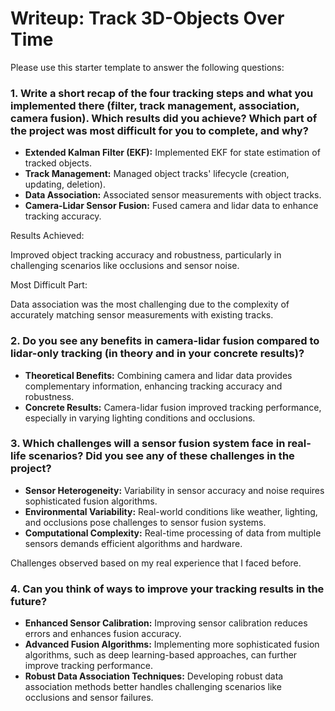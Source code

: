 # Writeup: Track 3D-Objects Over Time

Please use this starter template to answer the following questions:

### 1. Write a short recap of the four tracking steps and what you implemented there (filter, track management, association, camera fusion). Which results did you achieve? Which part of the project was most difficult for you to complete, and why?

- **Extended Kalman Filter (EKF):** Implemented EKF for state estimation of tracked objects.
- **Track Management:** Managed object tracks' lifecycle (creation, updating, deletion).
- **Data Association:** Associated sensor measurements with object tracks.
- **Camera-Lidar Sensor Fusion:** Fused camera and lidar data to enhance tracking accuracy.

Results Achieved:

Improved object tracking accuracy and robustness, particularly in challenging scenarios like occlusions and sensor noise.

Most Difficult Part:

Data association was the most challenging due to the complexity of accurately matching sensor measurements with existing tracks.

### 2. Do you see any benefits in camera-lidar fusion compared to lidar-only tracking (in theory and in your concrete results)? 
- **Theoretical Benefits:** Combining camera and lidar data provides complementary information, enhancing tracking accuracy and robustness.
- **Concrete Results:** Camera-lidar fusion improved tracking performance, especially in varying lighting conditions and occlusions.

### 3. Which challenges will a sensor fusion system face in real-life scenarios? Did you see any of these challenges in the project?
- **Sensor Heterogeneity:** Variability in sensor accuracy and noise requires sophisticated fusion algorithms.
- **Environmental Variability:** Real-world conditions like weather, lighting, and occlusions pose challenges to sensor fusion systems.
- **Computational Complexity:** Real-time processing of data from multiple sensors demands efficient algorithms and hardware.

Challenges observed based on my real experience that I faced before.

### 4. Can you think of ways to improve your tracking results in the future?
- **Enhanced Sensor Calibration:** Improving sensor calibration reduces errors and enhances fusion accuracy.
- **Advanced Fusion Algorithms:** Implementing more sophisticated fusion algorithms, such as deep learning-based approaches, can further improve tracking performance.
- **Robust Data Association Techniques:** Developing robust data association methods better handles challenging scenarios like occlusions and sensor failures.


